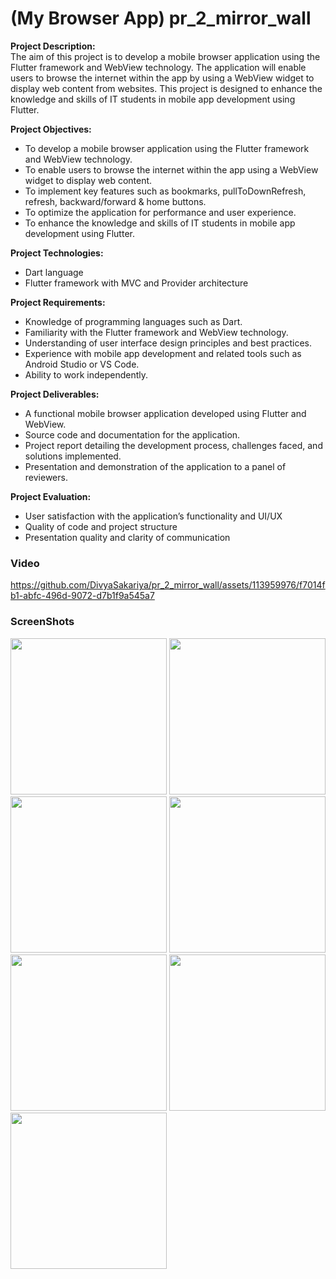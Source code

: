 # (My Browser App) pr_2_mirror_wall

**Project Description:**
<br>The aim of this project is to develop a mobile browser application using the Flutter framework
and WebView technology. The application will enable users to browse the internet within the app
by using a WebView widget to display web content from websites. This project is designed to
enhance the knowledge and skills of IT students in mobile app development using Flutter.

**Project Objectives:**
- To develop a mobile browser application using the Flutter framework and WebView
technology.
- To enable users to browse the internet within the app using a WebView widget to display web
content.
- To implement key features such as bookmarks, pullToDownRefresh, refresh, backward/forward
& home buttons.
- To optimize the application for performance and user experience.
- To enhance the knowledge and skills of IT students in mobile app development using Flutter.

**Project Technologies:**
- Dart language
- Flutter framework with MVC and Provider architecture

**Project Requirements:**
- Knowledge of programming languages such as Dart.
- Familiarity with the Flutter framework and WebView technology.
- Understanding of user interface design principles and best practices.
- Experience with mobile app development and related tools such as Android Studio or VS Code.
- Ability to work independently.

**Project Deliverables:**
- A functional mobile browser application developed using Flutter and WebView.
- Source code and documentation for the application.
- Project report detailing the development process, challenges faced, and solutions implemented.
- Presentation and demonstration of the application to a panel of reviewers.

**Project Evaluation:**
- User satisfaction with the application’s functionality and UI/UX
- Quality of code and project structure
- Presentation quality and clarity of communication

### Video
https://github.com/DivyaSakariya/pr_2_mirror_wall/assets/113959976/f7014fb1-abfc-496d-9072-d7b1f9a545a7

### ScreenShots
<img src="https://github.com/DivyaSakariya/pr_2_mirror_wall/assets/113959976/7c15e5b1-e27e-4f43-b8bf-31df7794a460"  width="250px"></img>
<img src="https://github.com/DivyaSakariya/pr_2_mirror_wall/assets/113959976/9753d124-5dfc-4459-8d86-950750077066"  width="250px"></img>
<img src="https://github.com/DivyaSakariya/pr_2_mirror_wall/assets/113959976/fb704e3e-e699-471e-8f8a-123fedf04901"  width="250px"></img>
<img src="https://github.com/DivyaSakariya/pr_2_mirror_wall/assets/113959976/915ccce9-c731-464f-b083-21dab79252db"  width="250px"></img>
<img src="https://github.com/DivyaSakariya/pr_2_mirror_wall/assets/113959976/ed9580d6-9f28-4197-8d93-0618ebd8a626"  width="250px"></img>
<img src="https://github.com/DivyaSakariya/pr_2_mirror_wall/assets/113959976/db1aa9ce-bf32-4ec4-8bba-f72a136cdeab"  width="250px"></img>
<img src="https://github.com/DivyaSakariya/pr_2_mirror_wall/assets/113959976/3c6fe2a7-4780-4fdf-9540-9445cd6f73f3"  width="250px"></img>
